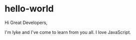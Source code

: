 # hello-world

Hi Great Developers,

I'm Iyke and I've come to learn from you all. 
I love JavaScript.
